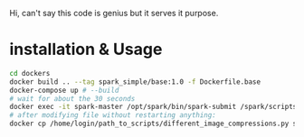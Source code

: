 Hi, can't say this code is genius but it serves it purpose.

# installation & Usage

```bash
cd dockers
docker build .. --tag spark_simple/base:1.0 -f Dockerfile.base
docker-compose up # --build
# wait for about the 30 seconds
docker exec -it spark-master /opt/spark/bin/spark-submit /spark/scripts/different_image_compressions.py
# after modifying file without restarting anything:
docker cp /home/login/path_to_scripts/different_image_compressions.py spark-master:/spark/scripts/different_image_compressions.py
```
